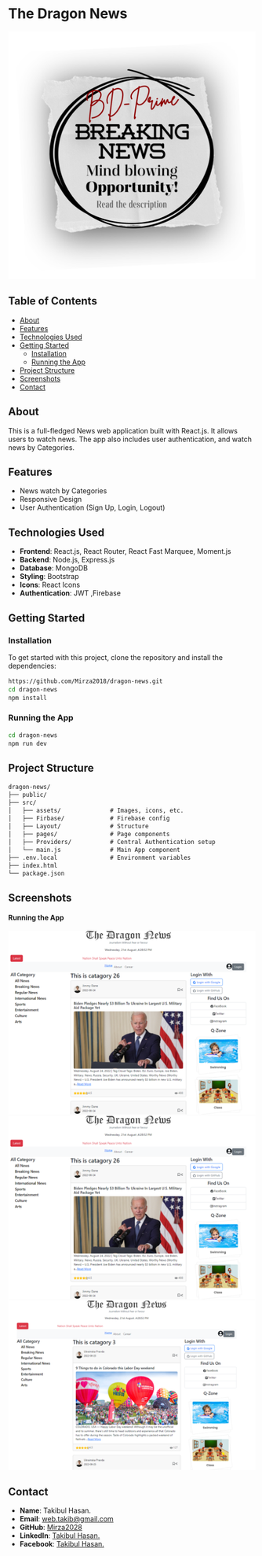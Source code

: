 # **The Dragon News**

![Logo](/public/news.png) 



## **Table of Contents**

- [About](#about)
- [Features](#features)
- [Technologies Used](#technologies-used)
- [Getting Started](#getting-started)
  - [Installation](#installation)
  - [Running the App](#running-the-app)
- [Project Structure](#project-structure)
- [Screenshots](#screenshots)
- [Contact](#contact)

## **About**

This is a full-fledged News web application built with React.js. It allows users to watch news. The app also includes user authentication, and watch news by Categories.

## **Features**

- News watch by Categories
- Responsive Design
- User Authentication (Sign Up, Login, Logout)


## **Technologies Used**

- **Frontend**: React.js, React Router, React Fast Marquee, Moment.js
- **Backend**: Node.js, Express.js 
- **Database**: MongoDB 
- **Styling**: Bootstrap
- **Icons**: React Icons
- **Authentication**: JWT ,Firebase

## **Getting Started**

### **Installation**

To get started with this project, clone the repository and install the dependencies:

```bash
https://github.com/Mirza2018/dragon-news.git
cd dragon-news
npm install
```

### **Running the App**
```bash
cd dragon-news
npm run dev
```

## **Project Structure**

```plaintext
dragon-news/
├── public/
├── src/
│   ├── assets/              # Images, icons, etc.
│   ├── Firbase/             # Firebase config
│   ├── Layout/              # Structure
│   ├── pages/               # Page components 
│   ├── Providers/           # Central Authentication setup
│   └── main.js              # Main App component
├── .env.local               # Environment variables
├── index.html         
└── package.json
```



## **Screenshots**

#### **Running the App**
![Home Page 1](/public/h1.png) 
![Home Page 2](/public/h2.png) 
![Home Page 3](/public/h3.png) 







## **Contact**





- **Name**: Takibul Hasan.
- **Email**: [web.takib@gmail.com](https://mail.google.com/mail/u/0/?fs=1&to=web.takib@gmail.com&tf=cm)
- **GitHub**: [Mirza2028](https://github.com/Mirza2018)
- **LinkedIn**: [Takibul Hasan.](https://www.linkedin.com/in/takibul-hasan-619389242/)
- **Facebook**: [Takibul Hasan.](https://www.facebook.com/takibul.hassan.56)
